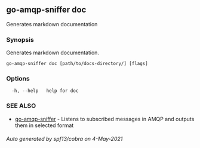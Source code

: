 ## go-amqp-sniffer doc

Generates markdown documentation

### Synopsis

Generates markdown documentation.

```
go-amqp-sniffer doc [path/to/docs-directory/] [flags]
```

### Options

```
  -h, --help   help for doc
```

### SEE ALSO

* [go-amqp-sniffer](go-amqp-sniffer.md)	 - Listens to subscribed messages in AMQP and outputs them in selected format

###### Auto generated by spf13/cobra on 4-May-2021
